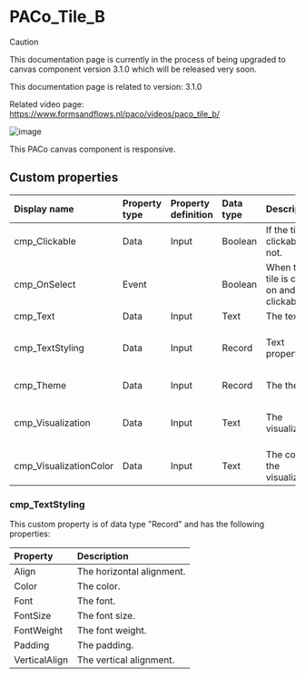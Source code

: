 # PACo_Tile_B

> [!CAUTION]
> This documentation page is currently in the process of being upgraded to canvas component version 3.1.0 which will be released very soon.

This documentation page is related to version: 3.1.0

Related video page: https://www.formsandflows.nl/paco/videos/paco_tile_b/

![image](https://github.com/formsandflows/PACo/assets/35654198/029ccce4-b9bc-4a6b-9c49-8400549929ac)

This PACo canvas component is responsive.

## Custom properties

| Display name | Property type | Property definition | Data type | Description | Memo
| :--- | :--- | :--- | :--- | :--- | :--- |
| cmp_Clickable | Data | Input | Boolean | If the tile is clickable or not. | |
| cmp_OnSelect | Event | | Boolean | When the tile is clicked on and is clickable. |
| cmp_Text | Data | Input | Text | The text. | |
| cmp_TextStyling | Data | Input | Record | Text properties. | See the documention about cmp_TextStyling below. |
| cmp_Theme | Data | Input | Record | The theme. | See the documention on theming. |
| cmp_Visualization | Data | Input | Text | The visualization. | See the documention of PACo canvas component PACo_Visualization_A. |
| cmp_VisualizationColor | Data | Input | Text | The color of the visualization. | |

### cmp_TextStyling
This custom property is of data type "Record" and has the following properties:

| Property | Description |
| :--- | :--- |
| Align | The horizontal alignment. |
| Color | The color. |
| Font | The font. |
| FontSize | The font size. |
| FontWeight | The font weight. |
| Padding | The padding. |
| VerticalAlign | The vertical alignment. |
